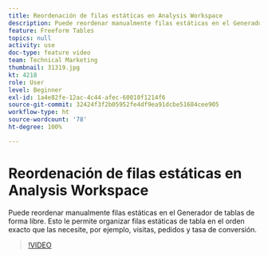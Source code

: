 ```yaml
---
title: Reordenación de filas estáticas en Analysis Workspace
description: Puede reordenar manualmente filas estáticas en el Generador de tablas de forma libre. Esto le permite organizar filas estáticas de tabla en el orden exacto que las necesite, por ejemplo, visitas, pedidos y tasa de conversión.
feature: Freeform Tables
topics: null
activity: use
doc-type: feature video
team: Technical Marketing
thumbnail: 31319.jpg
kt: 4218
role: User
level: Beginner
exl-id: 1a4e82fe-12ac-4c44-afec-60010f1214f6
source-git-commit: 32424f3f2b05952fe4df9ea91dcbe51684cee905
workflow-type: ht
source-wordcount: '78'
ht-degree: 100%

---
```


# Reordenación de filas estáticas en Analysis Workspace

Puede reordenar manualmente filas estáticas en el Generador de tablas de forma libre. Esto le permite organizar filas estáticas de tabla en el orden exacto que las necesite, por ejemplo, visitas, pedidos y tasa de conversión.

>[!VIDEO](https://video.tv.adobe.com/v/31319/?quality=12)
